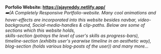 **Porfolio Website: https://ajayreddy.netlify.app/**  
_:arrow_right:(A Completely Responsive Portfolio-website. Many cool animations and hover-effects are incorporated into this website besides navbar, video-background, Social-media-handles & clip-paths._
_Below are some of sections which this website holds,_  
_skills-section (potrays the level of user's skills as progress-bars),_  
_timeline-section (exhibits user's yearwise timeline in an aesthetic way),_  
_blog-section (holds various blog-posts of the user)) and many more..._
